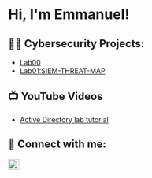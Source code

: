 <h1>Hi, I'm Emmanuel! </h1>

<h2>👨‍💻 Cybersecurity Projects:</h2>

- [Lab00](https://github.com/EmmanuelEnc/ActiveDirectoryLab)
- [Lab01:SIEM-THREAT-MAP](https://github.com/EmmanuelEnc/SIEM-THREAT-MAP)
    
<h2>📺 YouTube Videos</h2>

- [Active Directory lab tutorial](https://www.youtube.com/vido)

<h2> 🤳 Connect with me:</h2>


[<img align="left" alt="LinkedIn" width="22px" src="https://cdn.jsdelivr.net/npm/simple-icons@v3/icons/linkedin.svg" />][linkedin]

[linkedin]: https://www.linkedin.com/in/emmanuelenc


<!--
**joshmadakor1/joshmadakor1** is a ✨ _special_ ✨ repository because its `README.md` (this file) appears on your GitHub profile.

Here are some ideas to get you started:

- 🔭 I’m currently working on ...
- 🌱 I’m currently learning ...
- 👯 I’m looking to collaborate on ...
- 🤔 I’m looking for help with ...
- 💬 Ask me about ...
- 📫 How to reach me: ...
- 😄 Pronouns: ...
- ⚡ Fun fact: ...
-->
